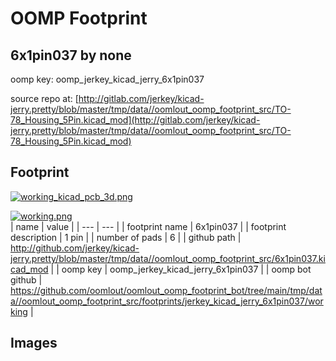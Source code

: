 # OOMP Footprint  
## 6x1pin037  by none  
  
oomp key: oomp_jerkey_kicad_jerry_6x1pin037  
  
source repo at: [http://gitlab.com/jerkey/kicad-jerry.pretty/blob/master/tmp/data//oomlout_oomp_footprint_src/TO-78_Housing_5Pin.kicad_mod](http://gitlab.com/jerkey/kicad-jerry.pretty/blob/master/tmp/data//oomlout_oomp_footprint_src/TO-78_Housing_5Pin.kicad_mod)  
## Footprint  
  
[![working_kicad_pcb_3d.png](working_kicad_pcb_3d_600.png)](working_kicad_pcb_3d.png)  
  
[![working.png](working_600.png)](working.png)  
| name | value | 
| --- | --- | 
| footprint name | 6x1pin037 | 
| footprint description | 1 pin | 
| number of pads | 6 | 
| github path | http://github.com/jerkey/kicad-jerry.pretty/blob/master/tmp/data//oomlout_oomp_footprint_src/6x1pin037.kicad_mod | 
| oomp key | oomp_jerkey_kicad_jerry_6x1pin037 | 
| oomp bot github | https://github.com/oomlout/oomlout_oomp_footprint_bot/tree/main/tmp/data//oomlout_oomp_footprint_src/footprints/jerkey_kicad_jerry_6x1pin037/working | 
## Images  
